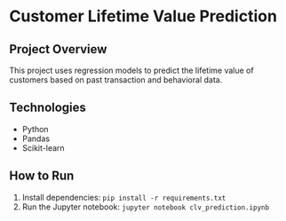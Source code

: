 # Customer Lifetime Value Prediction

## Project Overview
This project uses regression models to predict the lifetime value of customers based on past transaction and behavioral data.

## Technologies
- Python
- Pandas
- Scikit-learn

## How to Run
1. Install dependencies: `pip install -r requirements.txt`
2. Run the Jupyter notebook: `jupyter notebook clv_prediction.ipynb`
